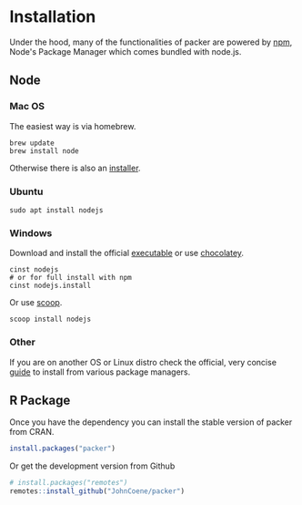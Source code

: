 # Installation

Under the hood, many of the functionalities of packer are powered by [npm](https://www.npmjs.com/), Node's Package Manager which comes bundled with node.js.

## Node

### Mac OS

The easiest way is via homebrew.

```
brew update
brew install node
```

Otherwise there is also an [installer](https://nodejs.org/en/download/).

### Ubuntu

```
sudo apt install nodejs
```

### Windows

Download and install the official [executable](https://nodejs.org/en/download/) or use [chocolatey](https://chocolatey.org/).

```
cinst nodejs
# or for full install with npm
cinst nodejs.install
```

Or use [scoop](https://scoop.sh/).

```
scoop install nodejs
```

### Other

If you are on another OS or Linux distro check the official, very concise [guide](https://nodejs.org/en/download/package-manager/) to install from various package managers.

## R Package

Once you have the dependency you can install the stable version of packer from CRAN.

```r
install.packages("packer")
```

Or get the development version from Github

```r
# install.packages("remotes")
remotes::install_github("JohnCoene/packer")
```
